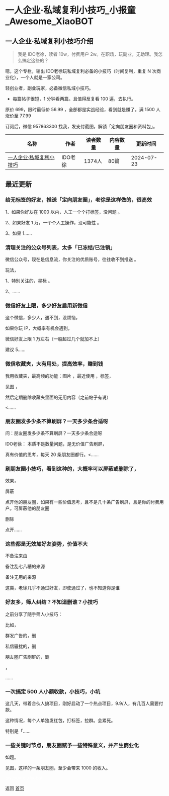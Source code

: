 # 一人企业·私域复利小技巧_小报童_Awesome_XiaoBOT

## 一人企业·私域复利小技巧介绍
> 我是 IDO老徐，读者 10w，付费用户 2w。在职场，玩副业，无助理。我怎么搞定这些的？    
    
嗯，这个专栏，输出 IDO老徐玩私域复利必备的小技巧（时间复利，重复 N 次商业化），一个人就是一家公司。    
    
轻创业者，副业玩家，必备微信私域小技巧。    
* 每篇帖子很短，1 分钟看两篇。且值得反复看 100 遍，去执行。    
    
原价 699，限时最低价 56.99 ，全部都是实战经验，看到就是赚了。满 1500 人涨价至 77.99    
    
订阅后，微信 957863300 找我，发支付截图，解锁「定向朋友圈和资料包」。  
  


|名称|作者|读者数量|内容数量|更新时间|
|---|---|---|---|---|
|[一人企业·私域复利小技巧](https://xiaobot.net/p/weixin?refer=0b133df9-27dc-423b-8101-639049001c13)|IDO老徐|1374人|80篇|2024-07-23|

## 最近更新
### 给无标签的好友，推送「定向朋友圈」，老徐是这样做的，很高效

1、如果你好友在 1000 以内，人工一个个打标签，没问题 。

2、如果好友 1 万，一个个人工操作，没可能性 。

3、如果 1......

### 清理关注的公众号列表，太多「已冻结/已注销」

微信公众号，现在是信息流，你关注的优质账号，往往收不到推送 。

玩法，

1、特别关注的，星标 。

2、......

### 微信好友上限，多少好友启用新微信

这个微信，多少人，遇不到，没烦恼，

如果你玩 IP，大概率有机会遇到，

微信好友上限 1 万左右（一般超过几个就加不上）

建议 5......

### 微信收藏夹，大有用处，提高效率，赚到钱

我用收藏夹，最高频的功能：图片 ，最近使用 ，标签，

见图 ，

然后定期删除收藏夹里面的无用内容（之前帖子有说）

<......

### 朋友圈发多少条不算刷屏？一天多少条合适呀

问：朋友圈发多少条不算刷屏？一天多少条合适呀

IDO老徐： 本质不是数量问题，是无价值广告刷屏，

真有价值的思考，每天 20 条朋友圈都行。<......

### 刷朋友圈小技巧，看到这种的，大概率可以屏蔽或删除了，

效果，

屏蔽

点开他的朋友圈，如果有一些价值思考，且不是几十条广告刷屏，且是你的付费用户。可屏蔽他的朋友圈

删除

点开......

### 这些都是无效加好友姿势，价值不大

不备注来由

备注乱七八糟的来源

备注无用的来源

这类，老徐几乎不通过好友，即使通过了，也不知道你是谁

### 好友多，筛人纠结？不知道删谁？小技巧

之前分享了随手筛人小技巧：

比如，

群发广告的，删

私信骚扰的，删

朋友圈广告刷屏的，删

，

......

### 一次搞定 500 人小额收款，小技巧，小坑

这几天，带着合伙人搞项目，刚好启动了一个热点项目，9.9/人，有几百人需要付款。

这种情况，每个人单独发红包，打标签，拉群。会累死。

特别是「......

### 一些关键时节点，朋友圈赋予一些特殊意义，并产生商业化

如题。

见图，这样的一条朋友圈，至少会带来 1000 的收入。


<a href="https://github.com/Reno9527/awesome-xiaobot" style="color: white; text-decoration: none;">awesome-xiaobot</a>

返回 [首页](../README.md)
